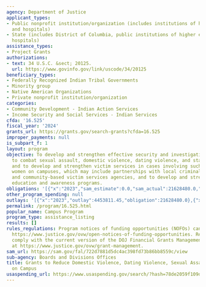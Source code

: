 ```yaml
---
agency: Department of Justice
applicant_types:
- Public nonprofit institution/organization (includes institutions of higher education
  and hospitals)
- State (includes District of Columbia, public institutions of higher education and
  hospitals)
assistance_types:
- Project Grants
authorizations:
- text: 34 U.S.C. &sect; 20125.
  url: https://www.govinfo.gov/link/uscode/34/20125
beneficiary_types:
- Federally Recognized Indian Tribal Governments
- Minority group
- Native American Organizations
- Private nonprofit institution/organization
categories:
- Community Development - Indian Action Services
- Income Security and Social Services - Indian Services
cfda: '16.525'
fiscal_year: '2024'
grants_url: https://grants.gov/search-grants?cfda=16.525
improper_payments: null
is_subpart_f: 1
layout: program
objective: To develop and strengthen effective security and investigation strategies
  to combat sexual assault, domestic violence, dating violence, and stalking on campuses,
  and to develop and strengthen victim services in cases involving such crimes against
  women on campuses, which may include partnerships with local criminal justice authorities
  and community-based victim services agencies, and to develop and strengthen prevention
  education and awareness programs.
obligations: '[{"x":"2023","sam_estimate":0.0,"sam_actual":21628480.0,"usa_spending_actual":20996841.5},{"x":"2024","sam_estimate":0.0,"sam_actual":21681585.0,"usa_spending_actual":21114125.17},{"x":"2025","sam_estimate":0.0,"sam_actual":21681585.0,"usa_spending_actual":-13223.03}]'
other_program_spending: null
outlays: '[{"x":"2023","outlay":4453811.45,"obligation":21628480.0},{"x":"2024","outlay":332744.97,"obligation":21681585.0},{"x":"2025","outlay":0.0,"obligation":0.0}]'
permalink: /program/16.525.html
popular_name: Campus Program
program_type: assistance_listing
results: []
rules_regulations: Program notices of funding opportunities (NOFOs) can be found at
  https://www.justice.gov/ovw/open-notices-of-funding-opportunities. Recipients must
  comply with the current version of the DOJ Financial Grants Management Guide found
  at https://www.justice.gov/ovw/grant-management.
sam_url: https://sam.gov/fal/722d7881d5dc4ac398fd73b86bb8559c/view
sub-agency: Boards and Divisions Offices
title: Grants to Reduce Domestic Violence, Dating Violence, Sexual Assault, and Stalking
  on Campus
usaspending_url: https://www.usaspending.gov/search/?hash=78de2059f109d8b9ea42655308585852
---
```

